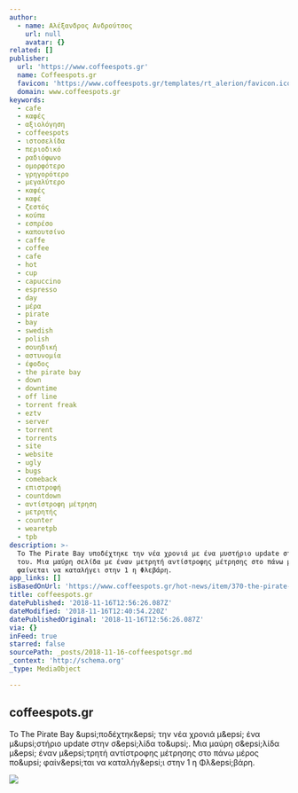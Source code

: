 ```yaml
---
author:
  - name: Αλέξανδρος Ανδρούτσος
    url: null
    avatar: {}
related: []
publisher:
  url: 'https://www.coffeespots.gr'
  name: Coffeespots.gr
  favicon: 'https://www.coffeespots.gr/templates/rt_alerion/favicon.ico'
  domain: www.coffeespots.gr
keywords:
  - cafe
  - καφές
  - αξιολόγηση
  - coffeespots
  - ιστοσελίδα
  - περιοδικό
  - ραδιόφωνο
  - ομορφότερο
  - γρηγορότερο
  - μεγαλύτερο
  - καφές
  - καφέ
  - ζεστός
  - κούπα
  - εσπρέσο
  - καπουτσίνο
  - caffe
  - coffee
  - cafe
  - hot
  - cup
  - capuccino
  - espresso
  - day
  - μέρα
  - pirate
  - bay
  - swedish
  - polish
  - σουηδική
  - αστυνομία
  - έφοδος
  - the pirate bay
  - down
  - downtime
  - off line
  - torrent freak
  - eztv
  - server
  - torrent
  - torrents
  - site
  - website
  - ugly
  - bugs
  - comeback
  - επιστροφή
  - countdown
  - αντίστροφη μέτρηση
  - μετρητής
  - counter
  - wearetpb
  - tpb
description: >-
  Το The Pirate Bay υποδέχτηκε την νέα χρονιά με ένα μυστήριο update στην σελίδα
  του. Μια μαύρη σελίδα με έναν μετρητή αντίστροφης μέτρησης στο πάνω μέρος που
  φαίνεται να καταλήγει στην 1 η Φλεβάρη.
app_links: []
isBasedOnUrl: 'https://www.coffeespots.gr/hot-news/item/370-the-pirate-bay-countdown'
title: coffeespots.gr
datePublished: '2018-11-16T12:56:26.087Z'
dateModified: '2018-11-16T12:40:54.220Z'
datePublishedOriginal: '2018-11-16T12:56:26.087Z'
via: {}
inFeed: true
starred: false
sourcePath: _posts/2018-11-16-coffeespotsgr.md
_context: 'http://schema.org'
_type: MediaObject

---
```

<article style=""><h1>coffeespots.gr</h1><p>Το The Pirate Bay &amp;upsi;ποδέχτηκ&amp;epsi; την νέα χρονιά μ&amp;epsi; ένα μ&amp;upsi;στήριο update στην σ&amp;epsi;λίδα το&amp;upsi;. Μια μαύρη σ&amp;epsi;λίδα μ&amp;epsi; έναν μ&amp;epsi;τρητή αντίστροφης μέτρησης στο πάνω μέρος πο&amp;upsi; φαίν&amp;epsi;ται να καταλήγ&amp;epsi;ι στην 1 η Φλ&amp;epsi;βάρη.</p><img src="https://www.coffeespots.gr/media/k2/items/cache/4effff5398b13b476604d4d8450bedfd_XL.jpg" /></article>